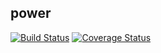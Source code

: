 ## power 
[![Build Status](https://travis-ci.org/Namatovu/DayFour.svg?branch=master)](https://travis-ci.org/Namatovu/DayFour)
[![Coverage Status](https://coveralls.io/repos/github/Namatovu/DayFour/badge.svg?branch=master)](https://coveralls.io/github/Namatovu/DayFour?branch=master)
